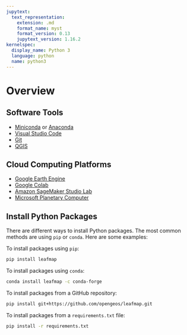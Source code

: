 ```yaml
---
jupytext:
  text_representation:
    extension: .md
    format_name: myst
    format_version: 0.13
    jupytext_version: 1.16.2
kernelspec:
  display_name: Python 3
  language: python
  name: python3
---
```


# Overview

## Software Tools

- [Miniconda](https://docs.conda.io/en/latest/miniconda.html) or [Anaconda](https://www.anaconda.com/)
- [Visual Studio Code](https://code.visualstudio.com/)
- [Git](https://git-scm.com/downloads)
- [QGIS](https://www.qgis.org/)

## Cloud Computing Platforms

- [Google Earth Engine](https://earthengine.google.com/)
- [Google Colab](https://research.google.com/colaboratory)
- [Amazon SageMaker Studio Lab](https://studiolab.sagemaker.aws)
- [Microsoft Planetary Computer](https://planetarycomputer.microsoft.com)

## Install Python Packages

There are different ways to install Python packages. The most common methods are using `pip` or `conda`. Here are some examples:

To install packages using `pip`:

```bash
pip install leafmap
```

To install packages using `conda`:

```bash
conda install leafmap -c conda-forge
```

To install packages from a GitHub repository:

```bash
pip install git+https://github.com/opengeos/leafmap.git
```

To install packages from a `requirements.txt` file:

```bash
pip install -r requirements.txt
```

